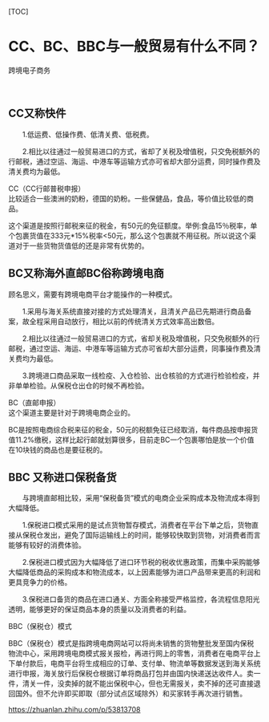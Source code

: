 [TOC]



# CC、BC、BBC与一般贸易有什么不同？

 

跨境电子商务

 

## CC又称快件

　　1.低运费、低操作费、低清关费、低税费。

　　2.相比以往通过一般贸易进口的方式，省却了关税及增值税，只交免税额外的行邮税，通过空运、海运、中港车等运输方式亦可省却大部分运费，同时操作费及清关费均为最低。



CC（CC行邮普税申报）	
比较适合一些澳洲的奶粉，德国的奶粉。一些保健品，食品，等价值比较低的商品。

这个渠道是按照行邮税来征的税金，有50元的免征额度。举例:食品15％税率，单个包裹货值在333元*15%税率<50元，那么这个包裹就不用征税。所以说这个渠道对于一些货物货值低的还是非常有优势的。

## BC又称海外直邮BC俗称跨境电商

顾名思义，需要有跨境电商平台才能操作的一种模式。

　　1.采用与海关系统直接对接的方式处理清关，且清关产品已先期进行商品备案，故全程采用自动放行，相比以前的传统清关方式效率高出数倍。

　　2.相比以往通过一般贸易进口的方式，省却关税及增值税，只交免税额外的行邮税，通过空运、海运、中港车等运输方式亦可省却大部分运费，同事操作费及清关费均为最低。

　　3.跨境进口商品采取一线检疫、入仓检验、出仓核验的方式进行检验检疫，并非单单检验。从保税仓出仓的时候不再检验。





BC（直邮申报）	
这个渠道主要是针对于跨境电商企业的。

BC是按照电商综合税来征的税金，50元的税额免征已经取消，每件商品按申报货值11.2%缴税，这样比起行邮就划算很多，目前走BC一个包裹哪怕是放一个价值在10块钱的商品也是要征税的。

## BBC 又称进口保税备货

　　与跨境直邮相比较，采用“保税备货”模式的电商企业采购成本及物流成本得到大幅降低。

　　1.保税进口模式采用的是试点货物暂存模式，消费者在平台下单之后，货物直接从保税仓发出，避免了国际运输线上的时间，能够较快取到货物，对消费者而言能够有较好的消费体验。

　　2.保税进口模式因为大幅降低了进口环节税的税收优惠政策，而集中采购能够大幅降低商品的采购成本和物流成本，以上因素能够为进口产品带来更高的利润和更具竞争力的价格。

　　3.保税进口备货的商品在进口通关、方面全称接受严格监控，各流程信息阳光透明，能够更好的保证商品本身的质量以及消费者的利益。





BBC（保税仓）模式	

BBC（保税仓）模式是指跨境电商网站可以将尚未销售的货物整批发至国内保税物流中心，采用跨境电商模式报关报检，再进行网上的零售，消费者在电商平台上下单付款后，电商平台将生成相应的订单、支付单、物流单等数据发送到海关系统进行申报，海关放行后保税仓根据订单将商品打包并由国内快递送达收件人。卖一件，清关一件，没卖掉的就不能出保税中心，但也无需报关，卖不掉的还可直接退回国外。但不允许即买即取（部分试点区域除外）和买家转手再次进行销售。





https://zhuanlan.zhihu.com/p/53813708